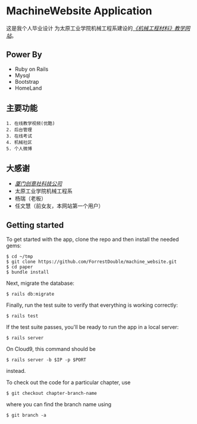 # MachineWebsite Application

这是我个人毕业设计 为太原工业学院机械工程系建设的[*《机械工程材料》教学网站*](http://www.loujuhong.cn)。

## Power By
- Ruby on Rails
- Mysql
- Bootstrap
- HomeLand

## 主要功能

```
1. 在线教学视频(优酷)
2. 后台管理
3. 在线考试
4. 机械社区
5. 个人微博
```

## 大感谢

- [*厦门创意社科技公司*](http://www.tshe.com)
- 太原工业学院机械工程系
- 杨瑞（老板）
- 任文慧（前女友，本网站第一个用户）

## Getting started

To get started with the app, clone the repo and then install the needed gems:

```
$ cd ~/tmp
$ git clone https://github.com/ForrestDouble/machine_website.git
$ cd paper
$ bundle install
```

Next, migrate the database:

```
$ rails db:migrate
```

Finally, run the test suite to verify that everything is working correctly:

```
$ rails test
```

If the test suite passes, you'll be ready to run the app in a local server:

```
$ rails server
```

On Cloud9, this command should be

```
$ rails server -b $IP -p $PORT
```

instead.

To check out the code for a particular chapter, use

```
$ git checkout chapter-branch-name
```

where you can find the branch name using

```
$ git branch -a
```
